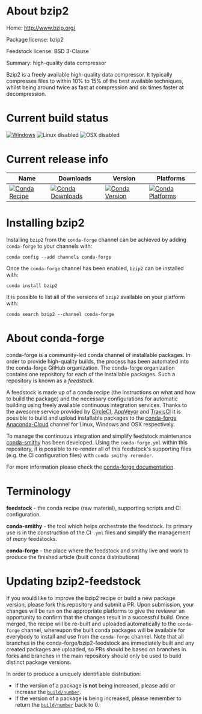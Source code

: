 About bzip2
===========

Home: http://www.bzip.org/

Package license: bzip2

Feedstock license: BSD 3-Clause

Summary: high-quality data compressor

Bzip2 is a freely available high-quality data compressor. It typically
compresses files to within 10% to 15% of the best available techniques,
whilst being around twice as fast at compression and six times faster
at decompression.


Current build status
====================

[![Windows](https://img.shields.io/appveyor/ci/conda-forge/bzip2-feedstock/master.svg?label=Windows)](https://ci.appveyor.com/project/conda-forge/bzip2-feedstock/branch/master)
![Linux disabled](https://img.shields.io/badge/linux-disabled-lightgrey.svg)
![OSX disabled](https://img.shields.io/badge/OSX-disabled-lightgrey.svg)

Current release info
====================

| Name | Downloads | Version | Platforms |
| --- | --- | --- | --- |
| [![Conda Recipe](https://img.shields.io/badge/recipe-bzip2-green.svg)](https://anaconda.org/conda-forge/bzip2) | [![Conda Downloads](https://img.shields.io/conda/dn/conda-forge/bzip2.svg)](https://anaconda.org/conda-forge/bzip2) | [![Conda Version](https://img.shields.io/conda/vn/conda-forge/bzip2.svg)](https://anaconda.org/conda-forge/bzip2) | [![Conda Platforms](https://img.shields.io/conda/pn/conda-forge/bzip2.svg)](https://anaconda.org/conda-forge/bzip2) |

Installing bzip2
================

Installing `bzip2` from the `conda-forge` channel can be achieved by adding `conda-forge` to your channels with:

```
conda config --add channels conda-forge
```

Once the `conda-forge` channel has been enabled, `bzip2` can be installed with:

```
conda install bzip2
```

It is possible to list all of the versions of `bzip2` available on your platform with:

```
conda search bzip2 --channel conda-forge
```


About conda-forge
=================

conda-forge is a community-led conda channel of installable packages.
In order to provide high-quality builds, the process has been automated into the
conda-forge GitHub organization. The conda-forge organization contains one repository
for each of the installable packages. Such a repository is known as a *feedstock*.

A feedstock is made up of a conda recipe (the instructions on what and how to build
the package) and the necessary configurations for automatic building using freely
available continuous integration services. Thanks to the awesome service provided by
[CircleCI](https://circleci.com/), [AppVeyor](http://www.appveyor.com/)
and [TravisCI](https://travis-ci.org/) it is possible to build and upload installable
packages to the [conda-forge](https://anaconda.org/conda-forge)
[Anaconda-Cloud](http://docs.anaconda.org/) channel for Linux, Windows and OSX respectively.

To manage the continuous integration and simplify feedstock maintenance
[conda-smithy](http://github.com/conda-forge/conda-smithy) has been developed.
Using the ``conda-forge.yml`` within this repository, it is possible to re-render all of
this feedstock's supporting files (e.g. the CI configuration files) with ``conda smithy rerender``.

For more information please check the [conda-forge documentation](https://conda-forge.org/docs/).

Terminology
===========

**feedstock** - the conda recipe (raw material), supporting scripts and CI configuration.

**conda-smithy** - the tool which helps orchestrate the feedstock.
                   Its primary use is in the construction of the CI ``.yml`` files
                   and simplify the management of *many* feedstocks.

**conda-forge** - the place where the feedstock and smithy live and work to
                  produce the finished article (built conda distributions)


Updating bzip2-feedstock
========================

If you would like to improve the bzip2 recipe or build a new
package version, please fork this repository and submit a PR. Upon submission,
your changes will be run on the appropriate platforms to give the reviewer an
opportunity to confirm that the changes result in a successful build. Once
merged, the recipe will be re-built and uploaded automatically to the
`conda-forge` channel, whereupon the built conda packages will be available for
everybody to install and use from the `conda-forge` channel.
Note that all branches in the conda-forge/bzip2-feedstock are
immediately built and any created packages are uploaded, so PRs should be based
on branches in forks and branches in the main repository should only be used to
build distinct package versions.

In order to produce a uniquely identifiable distribution:
 * If the version of a package **is not** being increased, please add or increase
   the [``build/number``](http://conda.pydata.org/docs/building/meta-yaml.html#build-number-and-string).
 * If the version of a package **is** being increased, please remember to return
   the [``build/number``](http://conda.pydata.org/docs/building/meta-yaml.html#build-number-and-string)
   back to 0.
